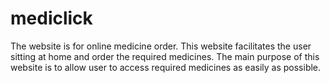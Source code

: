 # mediclick
The website is for online medicine order. This website facilitates the user sitting at home and order the required medicines. The main purpose of this website is to allow user to access required medicines as easily as possible.
